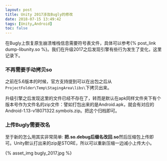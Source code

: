 ```yaml
---
layout: post
title: Unity 2017涉及Bugly的修改
date: 2018-07-15 13:49:42
tags: [Unity,Android]
toc: false
---
```


在Bugly上恢复原生崩溃堆栈信息需要符号表文件，具体可以参考{% post_link dump-libunity.so %}。我们在升级2017之后发现引擎有些行为发生了变化，这里记录下。

<!--more-->

### 不再需要手动拷贝so

之前在5.6版本的时候，官方支持[](https://support.unity3d.com/hc/zh-cn/articles/115000177543)提到可以在出包之后从`ProjectFolder\Temp\StagingArea\libs\`下拷贝出来。

升级引擎之后发现这里的文件已经不存在了，转而是默认在apk同样文件夹下有个版本号作为文件名的zip文件：譬如打包出来的是Android.apk，就会有对应的Android-1.13-v18071322.symbols.zip。把这个归档即可。

### 上传Bugly需要改名

至于新的怎么用其实非常简单: **把.so.debug后缀名改回.so**然后压缩包上传即可。Unity默认打出来的zip是STORE，所以可以重新压缩一边减小上传大小。

{% asset_img bugly_2017.jpg %}